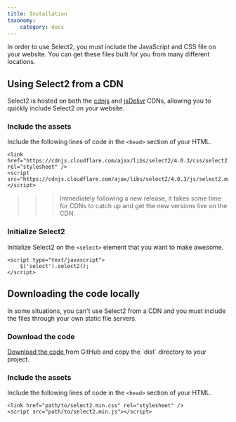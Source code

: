 ```yaml
---
title: Installation
taxonomy:
    category: docs
---
```


In order to use Select2, you must include the JavaScript and CSS file on
your website. You can get these files built for you from many different
locations.

## Using Select2 from a CDN

Select2 is hosted on both the
<a href="https://cdnjs.com/libraries/select2">cdnjs</a> and
<a href="https://www.jsdelivr.com/#!select2">jsDelivr</a> CDNs, allowing
you to quickly include Select2 on your website.

### Include the assets

Include the following lines of code in the `<head>` section of your HTML.

```
<link href="https://cdnjs.cloudflare.com/ajax/libs/select2/4.0.3/css/select2.min.css" rel="stylesheet" />
<script src="https://cdnjs.cloudflare.com/ajax/libs/select2/4.0.3/js/select2.min.js"></script>
```

>>> <i class="fa fa-info-circle"></i> Immediately following a new release, it takes some time for CDNs to
  catch up and get the new versions live on the CDN.

### Initialize Select2

Initialize Select2 on the `<select>` element that you want to make awesome.

```
<script type="text/javascript">
    $('select').select2();
</script>
```

## Downloading the code locally

In some situations, you can't use Select2 from a CDN and you must include the files through your own static file servers.

### Download the code

<a href="https://github.com/select2/select2/tags">
  Download the code
</a>
from GitHub and copy the `dist` directory to your project.

### Include the assets

Include the following lines of code in the `<head>` section of your HTML.

```
<link href="path/to/select2.min.css" rel="stylesheet" />
<script src="path/to/select2.min.js"></script>
```
